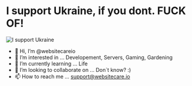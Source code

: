 # I support Ukraine, if you dont. FUCK OF!

![I support Ukraine](https://upload.wikimedia.org/wikipedia/commons/thumb/4/49/Flag_of_Ukraine.svg/255px-Flag_of_Ukraine.svg.png)

- 👋 Hi, I’m @websitecareio
- 👀 I’m interested in ... Developement, Servers, Gaming, Gardening
- 🌱 I’m currently learning ... Life
- 💞️ I’m looking to collaborate on ... Don´t know? :) 
- 📫 How to reach me ... support@websitecare.io

<!---
websitecareio/websitecareio is a ✨ special ✨ repository because its `README.md` (this file) appears on your GitHub profile.
You can click the Preview link to take a look at your changes.
--->
